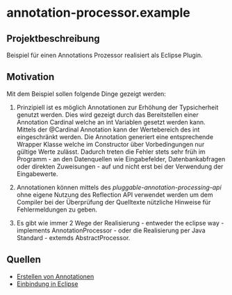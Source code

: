 annotation-processor.example
============================

Projektbeschreibung
-------------------

Beispiel für einen Annotations Prozessor realisiert als Eclipse Plugin.

Motivation
----------

Mit dem Beispiel sollen folgende Dinge gezeigt werden:

1. Prinzipiell ist es möglich Annotationen zur Erhöhung der Typsicherheit 
genutzt werden. Dies wird gezeigt durch das Bereitstellen einer Annotation 
Cardinal welche an int Variablen gesetzt werden kann. Mittels der @Cardinal
Annotation kann der Wertebereich des int eingeschränkt werden. Die Annotation
generiert eine entsprechende Wrapper Klasse welche im Constructor über 
Vorbedingungen nur gültige Werte zulässt. Dadurch treten die Fehler stets sehr 
früh im Programm - an den Datenquellen wie Eingabefelder, Datenbankabfragen oder 
direkten Zuweisungen - auf und nicht erst bei der Verwendung der Eingabewerte.

2. Annotationen können mittels des *pluggable-annotation-processing-api* ohne
eigene Nutzung des Reflection API verwendet werden um dem Compiler bei der
Überprüfung der Quelltexte nützliche Hinweise für Fehlermeldungen zu geben. 

3. Es gibt wie immer 2 Wege der Realisierung - entweder the eclipse way - 
implements AnnotationProcessor - oder die Realisierung per Java Standard -
extemds AbstractProcessor. 



Quellen
-------

 * [Erstellen von Annotationen](http://www.javabeat.net/2007/06/java-6-0-features-part-2-pluggable-annotation-processing-api/http://www.javabeat.net/2007/06/java-6-0-features-part-2-pluggable-annotation-processing-api/)
 * [Einbindung in Eclipse](http://www.eclipse.org/jdt/apt/introToAPT.php)
